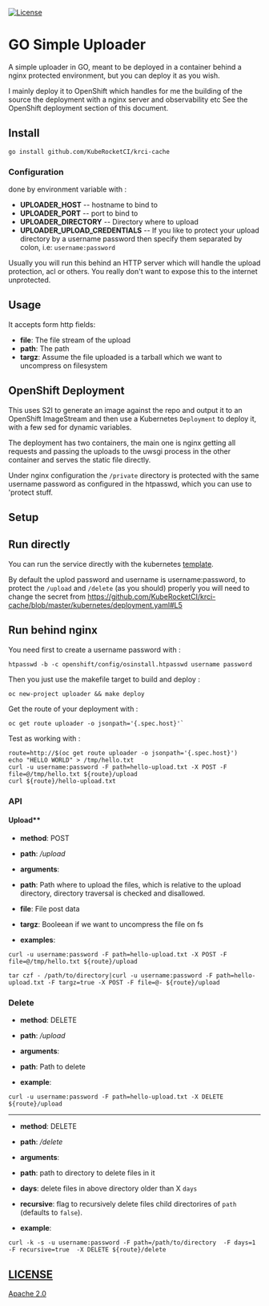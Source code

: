 [![License](https://img.shields.io/github/license/KubeRocketCI/krci-cache)](/LICENSE)

# GO Simple Uploader

A simple uploader in GO, meant to be deployed in a container behind a
nginx protected environment, but you can deploy it as you wish.

I mainly deploy it to OpenShift which handles for me the building of the source
the deployment with a nginx server and observability etc See the OpenShift
deployment section of this document.

## Install

```shell
go install github.com/KubeRocketCI/krci-cache
```

### Configuration

done by environment variable with :

- **UPLOADER_HOST** -- hostname to bind to
- **UPLOADER_PORT** -- port to bind to
- **UPLOADER_DIRECTORY** -- Directory where to upload
- **UPLOADER_UPLOAD_CREDENTIALS** -- If you like to protect your upload directory by a username password then specify them separated by colon, i.e: `username:password`

Usually you will run this behind an HTTP server which will handle the upload
protection, acl or others. You really don't want to expose this to the internet
unprotected.

## Usage

It accepts form http fields:

- **file**: The file stream of the upload
- **path**: The path
- **targz**: Assume the file uploaded is a tarball which we want to uncompress on filesystem

## OpenShift Deployment

This uses S2I to generate an image against the repo and output it to an
OpenShift ImageStream and then use a Kubernetes `Deployment` to deploy it, with
a few sed for dynamic variables.

The deployment has two containers, the main one is nginx getting all requests and
passing the uploads to the uwsgi process in the other container and serves the
static file directly.

Under nginx configuration the `/private` directory is protected with the same
username password as configured in the htpasswd, which you can use to 'protect
stuff.

## Setup

## Run directly

You can run the service directly with the kubernetes [template](kubernetes/deployment.yaml). 

By default the uplod password and username is username:password, to protect the `/upload` and `/delete` (as you should) properly you will need to change the secret from https://github.com/KubeRocketCI/krci-cache/blob/master/kubernetes/deployment.yaml#L5

## Run behind nginx

You need first to create a username password with :

```shell
htpasswd -b -c openshift/config/osinstall.htpasswd username password
```

Then you just use the makefile target to build and deploy :

```shell
oc new-project uploader && make deploy
```

Get the route of your deployment with :

```shell
oc get route uploader -o jsonpath='{.spec.host}'`
```

Test as working with :

```shell
route=http://$(oc get route uploader -o jsonpath='{.spec.host}')
echo "HELLO WORLD" > /tmp/hello.txt
curl -u username:password -F path=hello-upload.txt -X POST -F file=@/tmp/hello.txt ${route}/upload
curl ${route}/hello-upload.txt
```

### API

#### Upload**

- **method**: POST
- **path**: */upload*
- **arguments**:
- **path**: Path where to upload the files, which is relative to the upload directory, directory traversal is checked and disallowed.
- **file**: File post data
- **targz**: Booleean if we want to uncompress the file on fs

- **examples**:

```shell
curl -u username:password -F path=hello-upload.txt -X POST -F file=@/tmp/hello.txt ${route}/upload
```

```shell
tar czf - /path/to/directory|curl -u username:password -F path=hello-upload.txt -F targz=true -X POST -F file=@- ${route}/upload
```

### Delete

- **method**: DELETE

- **path**: */upload*
- **arguments**:
- **path**: Path to delete

- **example**:

```shell
curl -u username:password -F path=hello-upload.txt -X DELETE ${route}/upload
```
---
- **method**: DELETE

- **path**: */delete*
- **arguments**:
- **path**: path to directory to delete files in it
- **days**: delete files in above directory older than X `days` 
- **recursive**: flag to recursively delete files child directorires of `path` (defaults to `false`).  

- **example**:

```shell
curl -k -s -u username:password -F path=/path/to/directory  -F days=1 -F recursive=true  -X DELETE ${route}/delete
```

## [LICENSE](LICENSE)

[Apache 2.0](LICENSE)
